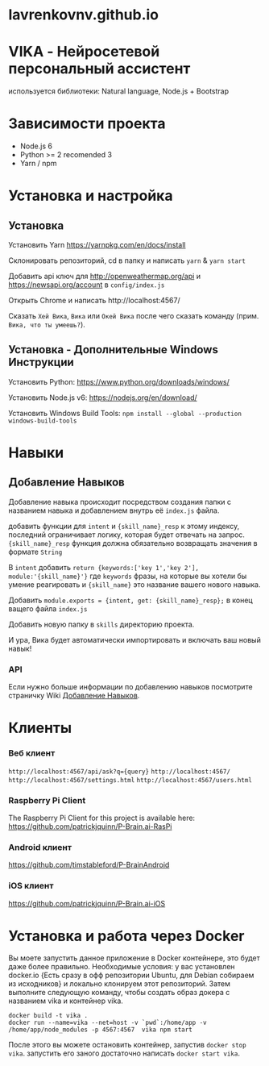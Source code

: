 # lavrenkovnv.github.io
# VIKA - Нейросетевой персональный ассистент
используется библиотеки:
Natural language, Node.js + Bootstrap

# Зависимости проекта

- Node.js 6
- Python >= 2 recomended 3
- Yarn / npm
 
# Установка и настройка

## Установка

Установить Yarn https://yarnpkg.com/en/docs/install

Склонировать репозиторий, cd в папку и написать `yarn` & `yarn start`

Добавить api ключ для http://openweathermap.org/api и https://newsapi.org/account в `config/index.js`

Открыть Chrome и написать http://localhost:4567/

Сказать `Хей Вика`, `Вика` или `Окей Вика` после чего сказать команду (прим. `Вика, что ты умеешь?`).

## Установка - Дополнительные Windows Инструкции

Установить Python: https://www.python.org/downloads/windows/

Установить Node.js v6: https://nodejs.org/en/download/

Установить Windows Build Tools: `npm install --global --production windows-build-tools`


# Навыки

## Добавление Навыков

Добавление навыка происходит посредством создания папки с названием навыка и добавлением внутрь её `index.js` файла.

добавить функции для `intent` и `{skill_name}_resp` к этому индексу, последний ограничивает логику, которая будет отвечать на запрос. `{skill_name}_resp` функция должна обязательно возвращать значения в формате `String`

В `intent` добавить `return {keywords:['key 1','key 2'], module:'{skill_name}'}` где `keywords` фразы, на которые вы хотели бы умение реагировать и `{skill_name}` это название вашего нового навыка.

Добавить `module.exports = {intent, get: {skill_name}_resp};` в конец ващего файла `index.js`

Добавить новую папку в `skills` директорию проекта.

И ура, Вика будет автоматически импортировать и включать ваш новый навык!

### API

Если нужно больше информации по добавлению навыков посмотрите страничку Wiki [Добавление Навыков](https://github.com/patrickjquinn/P-Brain.ai/wiki/Adding-Skills).

# Клиенты

### Веб клиент
`http://localhost:4567/api/ask?q={query}`
`http://localhost:4567/`
`http://localhost:4567/settings.html`
`http://localhost:4567/users.html`

### Raspberry Pi Client 

The Raspberry Pi Client for this project is available here: https://github.com/patrickjquinn/P-Brain.ai-RasPi

### Android клиент

https://github.com/timstableford/P-BrainAndroid

### iOS клиент

https://github.com/patrickjquinn/P-Brain.ai-iOS

# Установка и работа через Docker

Вы моете запустить данное приложение в Docker контейнере, это будет даже более правильно. Необходимые условия: у вас установлен docker.io {Есть сразу в офф репозитории Ubuntu, для Debian собираем из исходников}
и локально клонируем этот репозиторий. Затем выполните следующую команду, чтобы создать образ докера
с названием vika и контейнер vika.

    docker build -t vika .
    docker run --name=vika --net=host -v `pwd`:/home/app -v /home/app/node_modules -p 4567:4567  vika npm start

После этого вы можете остановить контейнер, запустив `docker stop vika`. запустить его заного
достаточно написать `docker start vika`.
